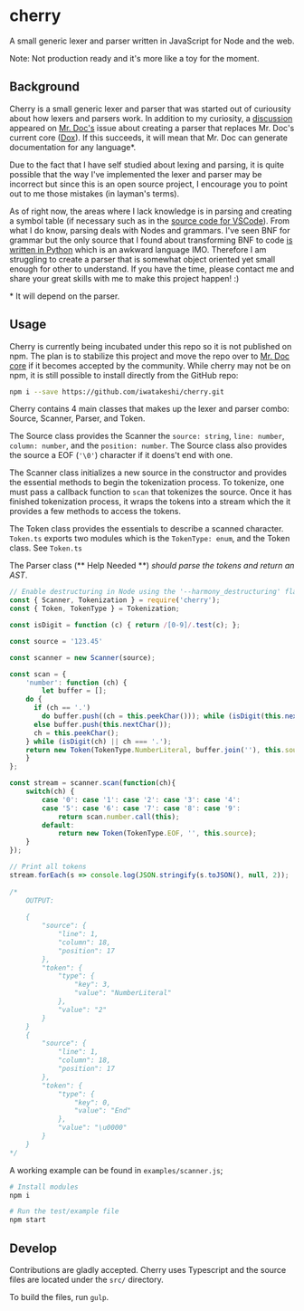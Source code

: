 # cherry
A small generic lexer and parser written in JavaScript for Node and the web.

Note: Not production ready and it's more like a toy for the moment.

## Background

Cherry is a small generic lexer and parser that was started out of curiousity about how lexers and parsers work. In addition to my curiosity,
a [discussion](https://github.com/mr-doc/mr-doc/issues/94) appeared on [Mr. Doc's](https://github.com/mr-doc/) issue about creating a parser that
replaces Mr. Doc's current core ([Dox](https://github.com/tj/dox)). If this succeeds, it will mean that Mr. Doc can generate documentation for any language*.

Due to the fact that I have self studied about lexing and parsing, it is quite possible that the way I've implemented the lexer and parser may be incorrect but since
this is an open source project, I encourage you to point out to me those mistakes (in layman's terms).

As of right now, the areas where I lack knowledge is in parsing and creating a symbol table (if necessary such as in the 
[source code for VSCode](https://github.com/Microsoft/vscode/blob/master/src/vs/languages/css/common/parser/cssSymbols.ts)). 
From what I do know, parsing deals with Nodes and grammars. I've seen BNF for grammar but the only source that I found about transforming
BNF to code [is written in Python](http://parsingintro.sourceforge.net/) which is an awkward language IMO. Therefore I am struggling to create
a parser that is somewhat object oriented yet small enough for other to understand. If you have the time, please contact me and share your
great skills with me to make this project happen! :)

\* It will depend on the parser.


## Usage

Cherry is currently being incubated under this repo so it is not published on npm. The plan is to stabilize this project
and move the repo over to [Mr. Doc core](https://www.github.com/mr-doc/core) if it becomes accepted by the community.
While cherry may not be on npm, it is still possible to install directly from the GitHub repo:

```bash
npm i --save https://github.com/iwatakeshi/cherry.git
```

Cherry contains 4 main classes that makes up the lexer and parser combo: Source, Scanner, Parser, and Token.

The Source class provides the Scanner the `source: string`, `line: number`, `column: number`, and the `position: number`. 
The Source class also provides the source a EOF (`'\0'`) character if it doens't end with one.

The Scanner class initializes a new source in the constructor and provides the essential methods 
to begin the tokenization process. To tokenize, one must pass a callback function to `scan` 
that tokenizes the source. Once it has finished tokenization process, it wraps the tokens
into a stream which the it provides a few methods to access the tokens.

The Token class provides the essentials to describe a scanned character. `Token.ts` exports two
modules which is the `TokenType: enum`, and the Token class. See `Token.ts` 

The Parser class (** Help Needed **) *should parse the tokens and return an AST*.


```javascript
// Enable destructuring in Node using the '--harmony_destructuring' flag
const { Scanner, Tokenization } = require('cherry');
const { Token, TokenType } = Tokenization;

const isDigit = function (c) { return /[0-9]/.test(c); };

const source = '123.45'

const scanner = new Scanner(source);

const scan = {
	'number': function (ch) {
		let buffer = [];
    do {
      if (ch == '.')
        do buffer.push((ch = this.peekChar())); while (isDigit(this.nextChar()));
      else buffer.push(this.nextChar());
      ch = this.peekChar();
    } while (isDigit(ch) || ch === '.');
    return new Token(TokenType.NumberLiteral, buffer.join(''), this.source);
	}
};

const stream = scanner.scan(function(ch){
	switch(ch) {
		case '0': case '1': case '2': case '3': case '4':
		case '5': case '6': case '7': case '8': case '9':
			return scan.number.call(this);
		default:
			return new Token(TokenType.EOF, '', this.source);
	}
});

// Print all tokens
stream.forEach(s => console.log(JSON.stringify(s.toJSON(), null, 2));
 
/* 
	OUTPUT:
	
	{
		"source": {
			"line": 1,
			"column": 18,
			"position": 17
		},
		"token": {
			"type": {
				"key": 3,
				"value": "NumberLiteral"
			},
			"value": "2"
		}
	}
	{
		"source": {
			"line": 1,
			"column": 18,
			"position": 17
		},
		"token": {
			"type": {
				"key": 0,
				"value": "End"
			},
			"value": "\u0000"
		}
	}
*/

```

A working example can be found in `examples/scanner.js`;


```bash
# Install modules
npm i

# Run the test/example file
npm start
```

## Develop

Contributions are gladly accepted. Cherry uses Typescript and the source files
are located under the `src/` directory.

To build the files, run `gulp`.